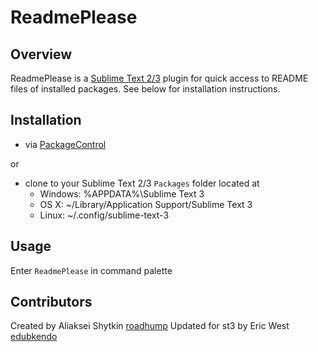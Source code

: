 ReadmePlease
===========

Overview
--------

ReadmePlease is a [Sublime Text 2/3](http://www.sublimetext.com/) plugin for quick access to README files of installed packages. See below for installation instructions.

Installation
------------

* via [PackageControl](http://wbond.net/sublime_packages/package_control)

or

* clone to your Sublime Text 2/3 `Packages` folder located at
    * Windows: %APPDATA%\Sublime Text 3
    * OS X: ~/Library/Application Support/Sublime Text 3
    * Linux: ~/.config/sublime-text-3


Usage
-------

Enter `ReadmePlease` in command palette


Contributors
-----------

Created by Aliaksei Shytkin [roadhump](https://twitter.com/roadhump)
Updated for st3 by Eric West [edubkendo](https://github.com/edubkendo)
